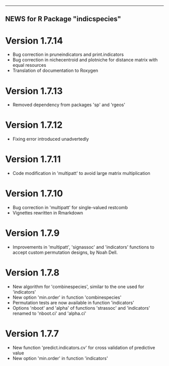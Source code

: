-------------------------------
 NEWS for R Package "indicspecies"
-------------------------------

# Version 1.7.14
- Bug correction in pruneindicators and print.indicators
- Bug correction in nichecentroid and plotniche for distance matrix with equal resources
- Translation of documentation to Roxygen

# Version 1.7.13
- Removed dependency from packages 'sp' and 'rgeos'

# Version 1.7.12
- Fixing error introduced unadvertedly

# Version 1.7.11
- Code modification in 'multipatt' to avoid large matrix multiplication

# Version 1.7.10
- Bug correction in 'multipatt' for single-valued restcomb
- Vignettes rewritten in Rmarkdown

# Version 1.7.9
- Improvements in 'multipatt', 'signassoc' and 'indicators' functions to accept custom permutation designs, by Noah Dell.

# Version 1.7.8
- New algorithm for 'combinespecies', similar to the one used for 'indicators'
- New option 'min.order' in function 'combinespecies'
- Permutation tests are now available in function 'indicators'
- Options 'nboot' and 'alpha' of functions 'strassoc' and 'indicators' renamed to 'nboot.ci' and 'alpha.ci'

# Version 1.7.7
- New function 'predict.indicators.cv' for cross validation of predictive value
- New option 'min.order' in function 'indicators'
